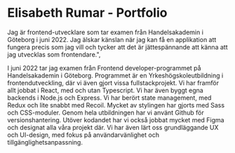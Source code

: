 # Elisabeth Rumar - Portfolio


Jag är frontend-utvecklare som tar examen från Handelsakademin i Göteborg i juni 2022. Jag älskar känslan när jag kan få en applikation att fungera precis som jag vill och tycker att det är jättespännande att känna att jag utvecklas som frontendare.",


I juni 2022 tar jag examen från Frontend developer-programmet på Handelsakademin i Göteborg. Programmet är en Yrkeshögskoleutbildning i frontendutveckling, där vi även gjort vissa fullstackprojekt. Vi har framför allt jobbat i React, med och utan Typescript. Vi har även byggt egna backends i Node.js och Express. Vi har berört state management, med Redux och lite snabbt med Recoil. Mycket av stylingen har gjorts med Sass och CSS-moduler. Genom hela utbildningen har vi använt Github för versionshantering. Utöver kodandet har vi också jobbat mycket med Figma och designat alla våra projekt där. Vi har även lärt oss grundläggande UX och UI-design, med fokus på användarvänlighet och tillgänglighetsanpassning.
